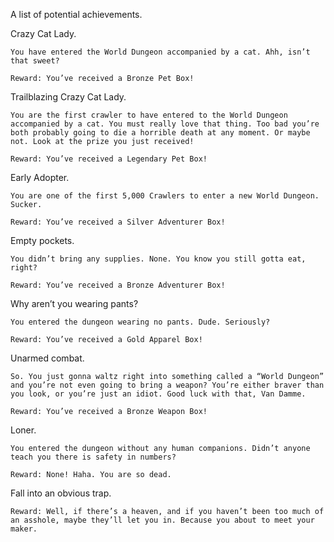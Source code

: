 A list of potential achievements.


Crazy Cat Lady.

	You have entered the World Dungeon accompanied by a cat. Ahh, isn’t that sweet?

	Reward: You’ve received a Bronze Pet Box!

Trailblazing Crazy Cat Lady.

	You are the first crawler to have entered to the World Dungeon accompanied by a cat. You must really love that thing. Too bad you’re both probably going to die a horrible death at any moment. Or maybe not. Look at the prize you just received!

	Reward: You’ve received a Legendary Pet Box!

Early Adopter.

	You are one of the first 5,000 Crawlers to enter a new World Dungeon. Sucker.

	Reward: You’ve received a Silver Adventurer Box!

Empty pockets.

	You didn’t bring any supplies. None. You know you still gotta eat, right?

	Reward: You’ve received a Bronze Adventurer Box!

Why aren’t you wearing pants?

	You entered the dungeon wearing no pants. Dude. Seriously?

	Reward: You’ve received a Gold Apparel Box!

Unarmed combat.

	So. You just gonna waltz right into something called a “World Dungeon” and you’re not even going to bring a weapon? You’re either braver than you look, or you’re just an idiot. Good luck with that, Van Damme.

	Reward: You’ve received a Bronze Weapon Box!

Loner.

	You entered the dungeon without any human companions. Didn’t anyone teach you there is safety in numbers?

	Reward: None! Haha. You are so dead.	

Fall into an obvious trap.

	Reward: Well, if there’s a heaven, and if you haven’t been too much of an asshole, maybe they’ll let you in. Because you about to meet your maker.